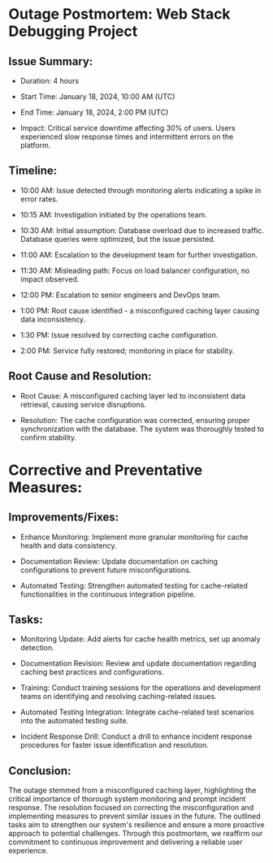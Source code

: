 # Outage Postmortem: Web Stack Debugging Project

## Issue Summary:

- Duration: 4 hours

- Start Time: January 18, 2024, 10:00 AM (UTC)

- End Time: January 18, 2024, 2:00 PM (UTC)

- Impact: Critical service downtime affecting 30% of users. Users experienced slow response times and intermittent errors on the platform.

## Timeline:

- 10:00 AM: Issue detected through monitoring alerts indicating a spike in error rates.

- 10:15 AM: Investigation initiated by the operations team.

- 10:30 AM: Initial assumption: Database overload due to increased traffic. Database queries were optimized, but the issue persisted.

- 11:00 AM: Escalation to the development team for further investigation.

- 11:30 AM: Misleading path: Focus on load balancer configuration, no impact observed.

- 12:00 PM: Escalation to senior engineers and DevOps team.

- 1:00 PM: Root cause identified - a misconfigured caching layer causing data inconsistency.

- 1:30 PM: Issue resolved by correcting cache configuration.

- 2:00 PM: Service fully restored; monitoring in place for stability.

## Root Cause and Resolution:

- Root Cause: A misconfigured caching layer led to inconsistent data retrieval, causing service disruptions.

- Resolution: The cache configuration was corrected, ensuring proper synchronization with the database. The system was thoroughly tested to confirm stability.

# Corrective and Preventative Measures:

## Improvements/Fixes:

- Enhance Monitoring: Implement more granular monitoring for cache health and data consistency.

- Documentation Review: Update documentation on caching configurations to prevent future misconfigurations.

- Automated Testing: Strengthen automated testing for cache-related functionalities in the continuous integration pipeline.

## Tasks:

- Monitoring Update: Add alerts for cache health metrics, set up anomaly detection.

- Documentation Revision: Review and update documentation regarding caching best practices and configurations.

- Training: Conduct training sessions for the operations and development teams on identifying and resolving caching-related issues.

- Automated Testing Integration: Integrate cache-related test scenarios into the automated testing suite.

- Incident Response Drill: Conduct a drill to enhance incident response procedures for faster issue identification and resolution.

## Conclusion:

The outage stemmed from a misconfigured caching layer, highlighting the critical importance of thorough system monitoring and prompt incident response. The resolution focused on correcting the misconfiguration and implementing measures to prevent similar issues in the future. The outlined tasks aim to strengthen our system's resilience and ensure a more proactive approach to potential challenges. Through this postmortem, we reaffirm our commitment to continuous improvement and delivering a reliable user experience.
